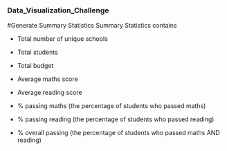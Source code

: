 ### Data_Visualization_Challenge
#Generate Summary Statistics
Summary Statistics contains
* Total number of unique schools

* Total students

* Total budget

* Average maths score

* Average reading score

* % passing maths (the percentage of students who passed maths)

* % passing reading (the percentage of students who passed reading)

* % overall passing (the percentage of students who passed maths AND reading)

